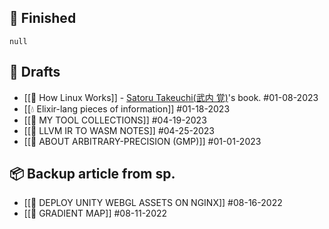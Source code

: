 ## 📖 Finished
```
null
```
## 📝 Drafts
- [[📖 How Linux Works]] - [Satoru Takeuchi(武内 覚)](https://twitter.com/satoru_takeuchi)'s book. #01-08-2023  
- [[💧 Elixir-lang pieces of information]] #01-18-2023
- [[🔧 MY TOOL COLLECTIONS]] #04-19-2023  
- [[🔧 LLVM IR TO WASM NOTES]] #04-25-2023   
- [[🟰 ABOUT ARBITRARY-PRECISION  (GMP)]] #01-01-2023

## 📦 Backup article from sp.
- [[🎡 DEPLOY UNITY WEBGL ASSETS ON NGINX]] #08-16-2022  
- [[🌈 GRADIENT MAP]] #08-11-2022    

